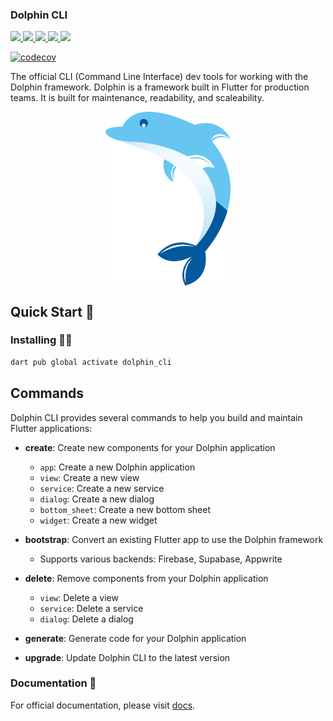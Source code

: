 ### Dolphin CLI

<a href="https://pub.dev/packages/dolphin_cli" target="_blank">
    <img src="https://img.shields.io/pub/v/dolphin_cli.svg?style=for-the-badge&label=pub&logo=dart"/> 
</a>
<a href="https://dolphin.goflutter.in/" target="_blank">
    <img src="https://img.shields.io/badge/starlight-d.svg?style=for-the-badge&label=Documentation&color=8f0595"/>
</a>
<a href="https://pub.dev/packages/dolphin_cli/score" target="_blank">
  <img src="https://img.shields.io/pub/likes/dolphin_cli.svg?style=for-the-badge&color=1e7b34&label=likes&labelColor=black"/>
  <img src="https://img.shields.io/pub/points/dolphin_cli?style=for-the-badge&color=0056b3&label=Points&labelColor=black"/>
</a>
<a href="https://github.com/rkishan516/dolphin_cli/stargazers" target="_blank">
  <img src="https://img.shields.io/github/stars/rkishan516/dolphin_cli.svg?style=for-the-badge&label=GitHub Stars&color=gold"/>
</a>

[![codecov](https://codecov.io/gh/rkishan516/dolphin_cli/graph/badge.svg?token=Y43OR1569D)](https://codecov.io/gh/rkishan516/dolphin_cli)

The official CLI (Command Line Interface) dev tools for working with the Dolphin framework. Dolphin is a framework built in Flutter for production teams. It is built for maintenance, readability, and scaleability.

[<p align="center"><img src="https://raw.githubusercontent.com/rkishan516/dolphin_cli/main/docs/src/assets/logo.svg" align="center" width="200" /></p>](https://github.com/rkishan516/dolphin_cli)

## Quick Start 🚀

### Installing 🧑‍💻

```sh
dart pub global activate dolphin_cli
```

## Commands

Dolphin CLI provides several commands to help you build and maintain Flutter applications:

- **create**: Create new components for your Dolphin application

  - `app`: Create a new Dolphin application
  - `view`: Create a new view
  - `service`: Create a new service
  - `dialog`: Create a new dialog
  - `bottom_sheet`: Create a new bottom sheet
  - `widget`: Create a new widget

- **bootstrap**: Convert an existing Flutter app to use the Dolphin framework

  - Supports various backends: Firebase, Supabase, Appwrite

- **delete**: Remove components from your Dolphin application

  - `view`: Delete a view
  - `service`: Delete a service
  - `dialog`: Delete a dialog

- **generate**: Generate code for your Dolphin application

- **upgrade**: Update Dolphin CLI to the latest version

### Documentation 📝

For official documentation, please visit [docs](https://dolphin.goflutter.in/).
